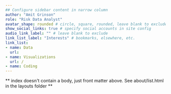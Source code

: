 ```yaml
---
## Configure sidebar content in narrow column
author: "Amit Grinson"
role: "Risk Data Analyst"
avatar_shape: rounded # circle, square, rounded, leave blank to exclude
show_social_links: true # specify social accounts in site config
audio_link_label: "" # leave blank to exclude
link_list_label: "Interests" # bookmarks, elsewhere, etc.
link_list:
- name: Data
  url:
- name: Visualizations
  url: /
- name: Coding
---
```


** index doesn't contain a body, just front matter above.
See about/list.html in the layouts folder **